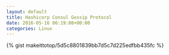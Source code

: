 ```yaml
---
layout: default                                                                                                              
title: Hashicorp Consul Gossip Protocol                                                                                                                       
date: 2016-05-16 06:19:08+00:00                                                                                                                        
categories: Linux                                                                                                                
---                                                                                                                              
```


{% gist makeittotop/5d5c8801839bb7d5c7d225edfbb435fc %}                                                                                                           

